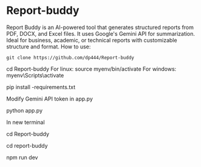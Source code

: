 # Report-buddy
Report Buddy is an AI-powered tool that generates structured reports from PDF, DOCX, and Excel files. It uses Google's Gemini API for summarization. Ideal for business, academic, or technical reports with customizable structure and format.
How to use:
```
git clone https://github.com/dp444/Report-buddy
```

cd Report-buddy
For linux:
source myenv/bin/activate
For windows:
myenv\Scripts\activate

pip install -requirements.txt

Modify Gemini API token in app.py

python app.py

In new terminal 

cd Report-buddy

cd report-buddy

npm run dev

